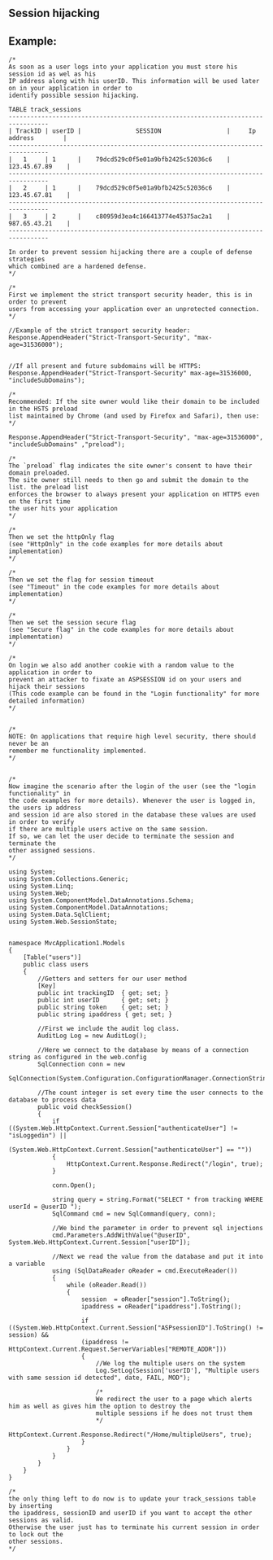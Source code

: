 Session hijacking
-------

## Example:


	/*
	As soon as a user logs into your application you must store his session id as wel as his
	IP address along with his userID. This information will be used later on in your application in order to
	identify possible session hijacking.

	TABLE track_sessions
	---------------------------------------------------------------------------------
	| TrackID | userID |		   	   SESSION 		            |     Ip address	    | 
	---------------------------------------------------------------------------------
	|   1     | 1      | 	79dcd529c0f5e01a9bfb2425c52036c6    |	123.45.67.89	|   
	---------------------------------------------------------------------------------
	|   2     | 1      | 	79dcd529c0f5e01a9bfb2425c52036c6    |	123.45.67.81	|
	---------------------------------------------------------------------------------
	|   3     | 2      | 	c80959d3ea4c166413774e45375ac2a1    |	987.65.43.21	|
	---------------------------------------------------------------------------------

	In order to prevent session hijacking there are a couple of defense strategies
	which combined are a hardened defense.  
	*/

	/*
	First we implement the strict transport security header, this is in order to prevent
	users from accessing your application over an unprotected connection.
	*/

	//Example of the strict transport security header:
	Response.AppendHeader("Strict-Transport-Security", "max-age=31536000");


	//If all present and future subdomains will be HTTPS:
	Response.AppendHeader("Strict-Transport-Security" max-age=31536000, "includeSubDomains");

	/*
	Recommended: If the site owner would like their domain to be included in the HSTS preload 
	list maintained by Chrome (and used by Firefox and Safari), then use:
	*/

	Response.AppendHeader("Strict-Transport-Security", "max-age=31536000", "includeSubDomains" ,"preload");

	/*
	The `preload` flag indicates the site owner's consent to have their domain preloaded. 
	The site owner still needs to then go and submit the domain to the list. the preload list
	enforces the browser to always present your application on HTTPS even on the first time
	the user hits your application
	*/

	/*
	Then we set the httpOnly flag
	(see "HttpOnly" in the code examples for more details about implementation)
	*/
	
	/*
	Then we set the flag for session timeout
	(see "Timeout" in the code examples for more details about implementation)
	*/
	
	/*
	Then we set the session secure flag 
	(see "Secure flag" in the code examples for more details about implementation)
	*/
	
	/*
	On login we also add another cookie with a random value to the application in order to
	prevent an attacker to fixate an ASPSESSION id on your users and hijack their sessions
	(This code example can be found in the "Login functionality" for more detailed information)
	*/
	
	
	/*
	NOTE: On applications that require high level security, there should never be an
	remember me functionality implemented.
	*/


	/*
	Now imagine the scenario after the login of the user (see the "login functionality" in
	the code examples for more details). Whenever the user is logged in, the users ip address 
	and session id are also stored in the database these values are used in order to verify 
	if there are multiple users active on the same session. 
	If so, we can let the user decide to terminate the session and terminate the
	other assigned sessions.
	*/
	
	using System;
	using System.Collections.Generic;
	using System.Linq;
	using System.Web;
	using System.ComponentModel.DataAnnotations.Schema;
	using System.ComponentModel.DataAnnotations;
	using System.Data.SqlClient;
	using System.Web.SessionState;


	namespace MvcApplication1.Models
	{
		[Table("users")]
		public class users
		{
			//Getters and setters for our user method
			[Key]
			public int trackingID  { get; set; }
			public int userID      { get; set; }
			public string token    { get; set; }
			public string ipaddress { get; set; }

			//First we include the audit log class.
			AuditLog Log = new AuditLog();

			//Here we connect to the database by means of a connection string as configured in the web.config
			SqlConnection conn = new 
			SqlConnection(System.Configuration.ConfigurationManager.ConnectionStrings["users"].ConnectionString);

			//The count integer is set every time the user connects to the database to process data
			public void checkSession()
			{
				if ((System.Web.HttpContext.Current.Session["authenticateUser"] != "isLoggedin") || 
				(System.Web.HttpContext.Current.Session["authenticateUser"] == ""))
				{
					HttpContext.Current.Response.Redirect("/login", true);
				}

				conn.Open();

				string query = string.Format("SELECT * from tracking WHERE userId = @userID ");
				SqlCommand cmd = new SqlCommand(query, conn);

				//We bind the parameter in order to prevent sql injections
				cmd.Parameters.AddWithValue("@userID", System.Web.HttpContext.Current.Session["userID"]);
			
				//Next we read the value from the database and put it into a variable
				using (SqlDataReader oReader = cmd.ExecuteReader())
				{
					while (oReader.Read())
					{
						session  = oReader["session"].ToString();
						ipaddress = oReader["ipaddress"].ToString();

						if ((System.Web.HttpContext.Current.Session["ASPsessionID"].ToString() != session) && 
						(ipaddress != HttpContext.Current.Request.ServerVariables["REMOTE_ADDR"]))
						{   
							//We log the multiple users on the system 
							Log.SetLog(Session['userID'], "Multiple users with same session id detected", date, FAIL, MOD");

							/*
							We redirect the user to a page which alerts him as well as gives him the option to destroy the 
							multiple sessions if he does not trust them
							*/
							HttpContext.Current.Response.Redirect("/Home/multipleUsers", true);
						}
					}
				}
			}
		}
	}    

	/*
	the only thing left to do now is to update your track_sessions table by inserting
	the ipaddress, sessionID and userID if you want to accept the other sessions as valid.
	Otherwise the user just has to terminate his current session in order to lock out the
	other sessions.
	*/



